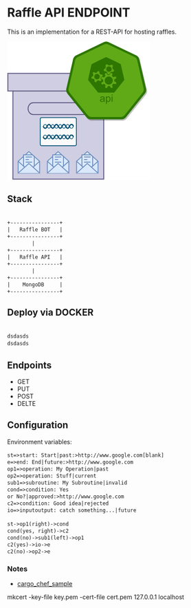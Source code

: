 # Raffle API ENDPOINT

This is an implementation for a REST-API for hosting raffles.

![icon_app](icon.drawio.png)

## Stack

```

+----------------+
|   Raffle BOT   |     
+----------------+
        |
+----------------+
|   Raffle API   |     
+----------------+
        |
+----------------+
|    MongoDB     |
+----------------+

```

## Deploy via DOCKER

```Dockerfile

dsdasds
dsdasds
```

## Endpoints

- GET
- PUT
- POST
- DELTE

## Configuration

Environment variables:

```env
st=>start: Start|past:>http://www.google.com[blank]
e=>end: End|future:>http://www.google.com
op1=>operation: My Operation|past
op2=>operation: Stuff|current
sub1=>subroutine: My Subroutine|invalid
cond=>condition: Yes
or No?|approved:>http://www.google.com
c2=>condition: Good idea|rejected
io=>inputoutput: catch something...|future

st->op1(right)->cond
cond(yes, right)->c2
cond(no)->sub1(left)->op1
c2(yes)->io->e
c2(no)->op2->e

```

### Notes

- [cargo_chef_sample](https://www.lpalmieri.com/posts/fast-rust-docker-builds/)

mkcert -key-file key.pem -cert-file cert.pem 127.0.0.1 localhost




